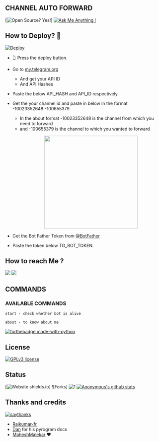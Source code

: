 ## CHANNEL AUTO FORWARD

[![Open Source? Yes!](https://badgen.net/badge/Open%20Source%20%3F/Yes%21/blue?icon=github)]
[![Ask Me Anything !](https://img.shields.io/badge/Ask%20me-anything-1abc9c.svg)](https://telegram.dog/greymatters_bots_discussion)

## How to Deploy? 🤔
[![Deploy](https://www.herokucdn.com/deploy/button.svg)](https://heroku.com/deploy?template=https://github.com/SadSizuka/Auto-Forward-Bot)
- 👆 Press the deploy button.

- Go to  [my.telegram.org](https://my.telegram.org/)
     - And get your API ID
     - And API Hashes

- Paste the below API_HASH and API_ID respectively.

- Get the your channel id and paste in below in the format -10023352648:-100655379
     - In the about format -10023352648 is the channel from which you need to forward 
     - and -100655379 is the channel to which you wanted to forward 
[<p align="center"><img src="https://telegra.ph/file/2130bae31fa168ae57224.jpg" width="300">](https://telegram.dog/Ns_bot_updates)

- Get the Bot Father Token from [@BotFather](https://telegram.dog/botfather)

- Paste the token below TG_BOT_TOKEN.




## How to reach Me ?
<a href="https://telegram.dog/GreyMatter_bots"><img src="https://img.shields.io/badge/Join-Telegram%20Channel-red.svg?logo=Telegram"></a>
<a href="https://telegram.dog/greymatters_bots_discussion"><img src="https://img.shields.io/badge/Join-Telegram%20Group-blue.svg?logo=telegram"></a>

## COMMANDS
### AVAILABLE COMMANDS 
```
start - check whether bot is alive 

about - to know about me
```

[![forthebadge made-with-python](http://ForTheBadge.com/images/badges/made-with-python.svg)](https://www.python.org/)

## License
[![GPLv3 license](https://img.shields.io/badge/License-GPLv3-blue.svg)](https://github.com/Ns-AnoNymouS/TG-CONVERT-BOT/blob/main/LICENSE)

## Status
[![Website shields.io](https://img.shields.io/website-up-down-green-red/http/shields.io.svg)]
![Forks]
![1](https://github-readme-stats.vercel.app/api/top-langs/?username=Ns-AnoNymouS&theme=blue-green)
[![Anonymous's github stats](https://github-readme-stats.vercel.app/api?username=Ns-AnoNymouS&theme=blue-green)](https://github.com/anuraghazra/github-readme-stats)


## Thanks and credits
[![saythanks](https://img.shields.io/badge/say-thanks-ff69b4.svg)](https://t.me/greymatters_about/13)

- [Rajkumar-fr](https://github.com/rajkumar-fr)
- [Dan](https://telegram.dog/haskell) for his pyrogram docs
- [MaheshMalekar](https://telegram.dog/MaheshMalekar) ❤
